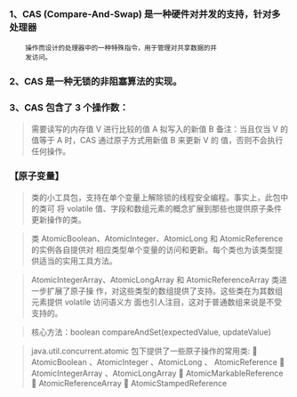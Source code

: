 ###   1、CAS (Compare-And-Swap) 是一种硬件对并发的支持，针对多处理器
        操作而设计的处理器中的一种特殊指令，用于管理对共享数据的并
        发访问。

###  2、CAS 是一种无锁的非阻塞算法的实现。
###  3、CAS 包含了 3 个操作数：
>  需要读写的内存值 V
>  进行比较的值 A
>  拟写入的新值 B
备注：当且仅当 V 的值等于 A 时，CAS 通过原子方式用新值 B 来更新 V 的
        值，否则不会执行任何操作。

### 【原子变量】
> 类的小工具包，支持在单个变量上解除锁的线程安全编程。事实上，此包中的类可
        将 volatile 值、字段和数组元素的概念扩展到那些也提供原子条件更新操作的类。

> 类 AtomicBoolean、AtomicInteger、AtomicLong 和 AtomicReference 的实例各自提供对
        相应类型单个变量的访问和更新。每个类也为该类型提供适当的实用工具方法。

> AtomicIntegerArray、AtomicLongArray 和 AtomicReferenceArray 类进一步扩展了原子操
        作，对这些类型的数组提供了支持。这些类在为其数组元素提供 volatile 访问语义方
        面也引人注目，这对于普通数组来说是不受支持的。

> 核心方法：boolean compareAndSet(expectedValue, updateValue)


> java.util.concurrent.atomic 包下提供了一些原子操作的常用类:
         AtomicBoolean 、AtomicInteger 、AtomicLong 、 AtomicReference
         AtomicIntegerArray 、AtomicLongArray
         AtomicMarkableReference
         AtomicReferenceArray
         AtomicStampedReference